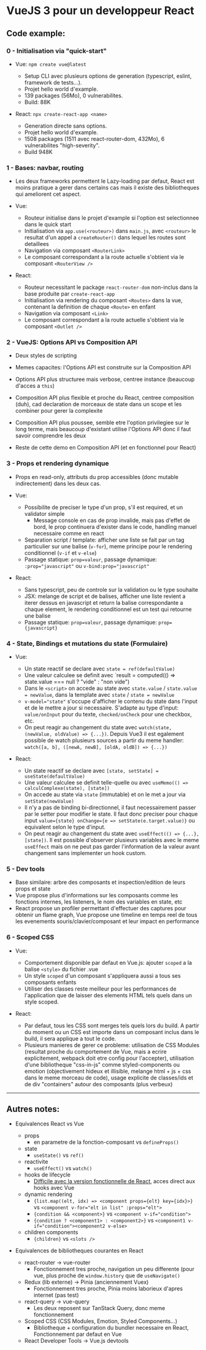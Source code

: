# VueJS 3 pour un developpeur React

## Code example:

### 0 - Initialisation via "quick-start"

- Vue: `npm create vue@latest`
    - Setup CLI avec plusieurs options de generation (typescript, eslint, framework de tests...).
    - Projet hello world d'example.
    - 139 packages (56Mo), 0 vulnerabilites.
    - Build: 88K

- React: `npx create-react-app <name>`
    - Generation directe sans options.
    - Projet hello world d'example.
    - 1508 packages (1511 avec react-router-dom, 432Mo), 6 vulnerabilites "high-severity".
    - Build 948K

### 1 - Bases: navbar, routing

- Les deux frameworks permettent le Lazy-loading par defaut, React est moins pratique a gerer dans certains cas mais il existe des bibliotheques qui ameliorent cet aspect.

- Vue:
    - Routeur initialise dans le projet d'example si l'option est selectionnee dans le quick start
    - Initialisation via `app.use(<routeur>)` dans `main.js`, avec `<routeur>` le resultat d'un appel a `createRouter()` dans lequel les routes sont detaillees
    - Navigation via composant `<RouterLink>`
    - Le composant correspondant a la route actuelle s'obtient via le composant `<RouterView />`

- React:
    - Routeur necessitant le package `react-router-dom` non-inclus dans la base produite par `create-react-app`
    - Initialisation via rendering du composant `<Routes>` dans la vue, contenant la definition de chaque `<Route>` en enfant
    - Navigation via composant `<Link>`
    - Le composant correspondant a la route actuelle s'obtient via le composant `<Outlet />`

### 2 - VueJS: Options API vs Composition API

- Deux styles de scripting

- Memes capacites: l'Options API est construite sur la Composition API

- Options API plus structuree mais verbose, centree instance (beaucoup d'acces a `this`)

- Composition API plus flexible et proche du React, centree composition (duh), cad declaration de morceaux de state dans un scope et les combiner pour gerer la complexite

- Composition API plus poussee, semble etre l'option privilegiee sur le long terme, mais beaucoup d'existant utilise l'Options API donc il faut savoir comprendre les deux

- Reste de cette demo en Composition API (et en fonctionnel pour React)

### 3 - Props et rendering dynamique

- Props en read-only, attributs du prop accessibles (donc mutable indirectement) dans les deux cas.

- Vue:
    - Possibilite de preciser le type d'un prop, s'il est required, et un validator simple
        - Message console en cas de prop invalide, mais pas d'effet de bord, le prop continuera d'exister dans le code, handling manuel necessaire comme en react
    - Separation script / template: afficher une liste se fait par un tag particulier sur une balise (`v-for`), meme principe pour le rendering conditionnel (`v-if` et `v-else`)
    - Passage statique: `prop=valeur`, passage dynamique: `:prop="javascript"` ou `v-bind:prop="javascript"`

- React:
    - Sans typescript, peu de controle sur la validation ou le type souhaite
    - JSX: melange de script et de balises, afficher une liste revient a iterer dessus en javascript et return la balise correspondante a chaque element, le rendering conditionnel est un test qui retourne une balise
    - Passage statique: `prop=valeur`, passage dynamique: `prop={javascript}`

### 4 - State, Bindings et mutations du state (Formulaire)

- Vue:
    - Un state reactif se declare avec `state = ref(defaultValue)`
    - Une valeur calculee se definit avec `result = computed(() => state.value === null ? "vide" : "non vide")
    - Dans le `<script>` on accede au state avec `state.value` / `state.value = newValue`, dans la template avec `state` / `state = newValue`
    - `v-model="state"` s'occupe d'afficher le contenu du state dans l'input et de le mettre a jour si necessaire. S'adapte au type d'input: `value/onInput` pour du texte, `checked/onCheck` pour une checkbox, etc.
    - On peut reagir au changement du state avec `watch(state, (newValue, oldValue) => {...})`. Depuis Vue3 il est egalement possible de watch plusieurs sources a partir du meme handler: `watch([a, b], ([newA, newB], [oldA, oldB]) => {...})`

- React:
    - Un state reactif se declare avec `[state, setState] = useState(defaultValue)`
    - Une valeur calculee se definit telle-quelle ou avec `useMemo(() => calculComplexe(state), [state])`
    - On accede au state via `state` (immutable) et on le met a jour via `setState(newValue)`
    - Il n'y a pas de binding bi-directionnel, il faut necessairement passer par le setter pour modifier le state. Il faut donc preciser pour chaque input `value={state} onChange={e => setState(e.target.value)}` ou equivalent selon le type d'input.
    - On peut reagir au changement du state avec `useEffect(() => {...}, [state])`. Il est possible d'observer plusieurs variables avec le meme `useEffect` mais on ne peut pas garder l'information de la valeur avant changement sans implementer un hook custom.

### 5 - Dev tools

- Base similaire: arbre des composants et inspection/edition de leurs props et state
- Vue propose plus d'informations sur les composants comme les fonctions internes, les listeners, le nom des variables en state, etc
- React propose un profiler permettant d'effectuer des captures pour obtenir un flame graph, Vue propose une timeline en temps reel de tous les evenements souris/clavier/composant et leur impact en performance

### 6 - Scoped CSS

- Vue:
    - Comportement disponible par defaut en Vue.js: ajouter `scoped` a la balise `<style>` du fichier .vue
    - Un style `scoped` d'un composant s'appliquera aussi a tous ses composants enfants
    - Utiliser des classes reste meilleur pour les performances de l'application que de laisser des elements HTML tels quels dans un style scoped.

- React:
    - Par defaut, tous les CSS sont merges tels quels lors du build. A partir du moment ou un CSS est importe dans un composant inclus dans le build, il sera applique a tout le code.
    - Plusieurs manieres de gerer ce probleme: utilisation de CSS Modules (resultat proche du comportement de Vue, mais a ecrire explicitement, webpack doit etre config pour l'accepter), utilisation d'une bibliotheque "css-in-js" comme styled-components ou emotion (objectivement hideux et illisible, melange html + js + css dans le meme morceau de code), usage explicite de classes/ids et de div "containers" autour des composants (plus verbeux)


---

## Autres notes:

- Equivalences React vs Vue
    - props
        - en parametre de la fonction-composant vs `defineProps()`
    - state
        - `useState()` vs `ref()`
    - reactivite
        - `useEffect()` vs `watch()`
    - hooks de lifecycle
        - [Difficile avec la version fonctionnelle de React](https://medium.com/@tgholami/react-function-components-lifecycle-8a6ede4b8c2e), acces direct aux hooks avec Vue
    - dynamic rendering
        - `{list.map((elt, idx) => <component props={elt} key={idx}>}` vs `<component v-for="elt in list" :props="elt">`
        - `{condition && <component>}` vs `<component v-if="condition">`
        - `{condition ? <component1> : <component2>}` vs `<component1 v-if="condition"><component2 v-else>`
    - children components
        - `{children}` vs `<slots />`

- Equivalences de bibliotheques courantes en React
    - react-router -> vue-router
        - Fonctionnement tres proche, navigation un peu differente (pour vue, plus proche de `window.history` que de `useNavigate()`
    - Redux (lib externe) -> Pinia (anciennement Vuex)
        - Fonctionnement tres proche, Pinia moins laborieux d'apres internet (pas test)
    - react-query -> vue-query
        - Les deux reposent sur TanStack Query, donc meme fonctionnement
    - Scoped CSS (CSS Modules, Emotion, Styled Components...)
        - Bibliotheque + configuration du bundler necessaire en React, Fonctionnement par defaut en Vue
    - React Developer Tools -> Vue.js devtools
